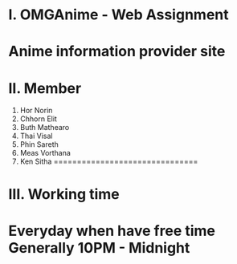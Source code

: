 I. OMGAnime - Web Assignment
===============================
Anime information provider site
===============================

II. Member
===============================
1. Hor Norin
2. Chhorn Elit
3. Buth Mathearo
4. Thai Visal
5. Phin Sareth
6. Meas Vorthana
7. Ken Sitha
===============================

III. Working time
===============================
Everyday when have free time
Generally 10PM - Midnight
===============================
